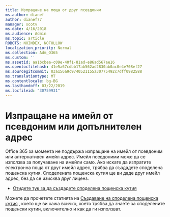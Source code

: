 ```yaml
---
title: Изпращане на поща от друг псевдоним
ms.author: dianef
author: dianef77
manager: scotv
ms.date: 4/16/2018
ms.audience: Admin
ms.topic: article
ROBOTS: NOINDEX, NOFOLLOW
localization_priority: Normal
ms.collection: Adm_O365
ms.custom: ''
ms.assetid: aa1bcbea-c09e-40f1-81ad-e86ad567ae16
ms.openlocfilehash: 41e5a67cdbb17ab562ad2830ab0ac0e4e708ef27
ms.sourcegitcommit: 03a156a9c9740521155a30775492c7dff0982588
ms.translationtype: MT
ms.contentlocale: bg-BG
ms.lasthandoff: 03/22/2019
ms.locfileid: "30759931"
---
```

# <a name="send-email-from-an-alias-or-secondary-address"></a>Изпращане на имейл от псевдоним или допълнителен адрес

Office 365 за момента не поддържа изпращане на имейл от псевдоним или алтернативен имейл адрес. Имейл псевдоними може да се използва за получаване на имейли само. Ако искате да изпратите електронна поща от друг имейл адрес, трябва да създадете споделена пощенска кутия. Споделената пощенска кутия ще ви даде друг имейл адрес, без да се изисква друг лиценз. 
  
- [Отидете тук за да създадете споделена пощенска кутия](https://portal.office.com/AdminPortal/Home#/AssistedGuide/addemailoptions)
    
Можете да прочетете статията на [Създаване на споделена пощенска кутия](https://support.office.com/article/871a246d-3acd-4bba-948e-5de8be0544c9) , което ще ви кажа всичко, което трябва да знаете за споделените пощенски кутии, включително и как да ги използват. 
  

